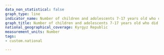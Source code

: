 ```yaml
---
data_non_statistical: false
graph_type: line
indicator_name: Number of children and adolescents 7-17 years old who did not start studies in general education organizations
graph_title: Number of children and adolescents 7-17 years old who did not start studies in general education organizations
national_geographical_coverage: Kyrgyz Republic
measurement_units: Number
tags:
- custom.national

---
```

